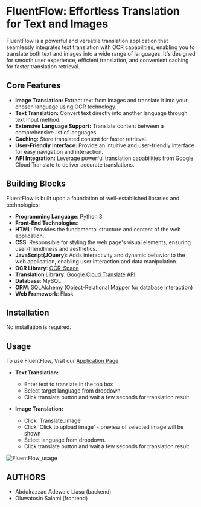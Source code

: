 # FluentFlow: Effortless Translation for Text and Images

FluentFlow is a powerful and versatile translation application that seamlessly integrates text translation with OCR capabilities, enabling you to translate both text and images into a wide range of languages. It's designed for smooth user experience, efficient translation, and convenient caching for faster translation retrieval.

## Core Features

* **Image Translation:** Extract text from images and translate it into your chosen language using OCR technology.
* **Text Translation:** Convert text directly into another language through text input method.
* **Extensive Language Support:** Translate content between a comprehensive list of languages.
* **Caching:** Store translated content for faster retrieval.
* **User-Friendly Interface:** Provide an intuitive and user-friendly interface for easy navigation and interaction.
* **API Integration:** Leverage powerful translation capabilities from Google Cloud Translate to deliver accurate translations.


## Building Blocks

FluentFlow is built upon a foundation of well-established libraries and technologies:

* **Programming Language**: Python 3
* **Front-End Technologies**:
* **HTML**: Provides the fundamental structure and content of the web application.
* **CSS**: Responsible for styling the web page's visual elements, ensuring user-friendliness and aesthetics.
* **JavaScript(JQuery)**: Adds interactivity and dynamic behavior to the web application, enabling user interaction and data manipulation.
* **OCR Library**: [OCR-Space](https://ocr.space/OCRAPI)
* **Translation Library**: [Google Cloud Translate API](https://cloud.google.com/translate)
* **Database**: MySQL
* **ORM**: SQLAlchemy (Object-Relational Mapper for database interaction)
* **Web Framework**: Flask

## Installation

No installation is required.

## Usage

To use FluentFlow, Visit our [Application Page](http://adewale.tech/translate)

* **Text Translation:**
  * Enter text to translate in the top box
  * Select target language from dropdown
  * Click translate button and wait a few seconds for translation result

* **Image Translation:**
  * Click 'Translate_Image'
  * Click 'Click to upload image' - preview of selected image will be shown
  * Select language from dropdown.
  * Click translate button and wait a few seconds for translation result

![FluentFlow_usage](demo/FluentFlow.gif)

## AUTHORS

* Abdulrazzaq Adewale Liasu (backend)
* Oluwatosin Salami (frontend)
